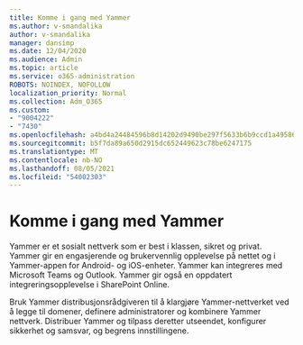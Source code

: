 ```yaml
---
title: Komme i gang med Yammer
ms.author: v-smandalika
author: v-smandalika
manager: dansimp
ms.date: 12/04/2020
ms.audience: Admin
ms.topic: article
ms.service: o365-administration
ROBOTS: NOINDEX, NOFOLLOW
localization_priority: Normal
ms.collection: Adm_O365
ms.custom:
- "9004222"
- "7430"
ms.openlocfilehash: a4bd4a24484596b8d14202d9490be297f5633b6b9ccd1a4958673b49752f77c7
ms.sourcegitcommit: b5f7da89a650d2915dc652449623c78be6247175
ms.translationtype: MT
ms.contentlocale: nb-NO
ms.lasthandoff: 08/05/2021
ms.locfileid: "54002303"
---
```

# <a name="get-started-with-yammer"></a>Komme i gang med Yammer

Yammer er et sosialt nettverk som er best i klassen, sikret og privat. Yammer gir en engasjerende og brukervennlig opplevelse på nettet og i Yammer-appen for Android- og iOS-enheter. Yammer kan integreres med Microsoft Teams og Outlook. Yammer gir også en oppdatert integreringsopplevelse i SharePoint Online.

Bruk Yammer distribusjonsrådgiveren til å klargjøre Yammer-nettverket ved å legge til domener, definere administratorer og kombinere Yammer nettverk. Distribuer Yammer og tilpass deretter utseendet, konfigurer sikkerhet og samsvar, og begrens innstillingene.